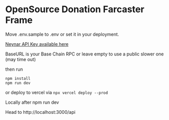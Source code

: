 # OpenSource Donation Farcaster Frame

Move .env.sample to .env or set it in your deployment.

[Neynar API Key available here](https://neynar.com)

BaseURL is your Base Chain RPC or leave empty to use a public slower one (may time out)

then run

```
npm install
npm run dev
```

or deploy to vercel via  ```npx vercel deploy --prod```

Locally after npm run dev

Head to http://localhost:3000/api